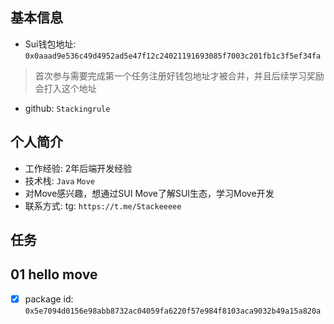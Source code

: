 ## 基本信息
- Sui钱包地址: `0x0aaad9e536c49d4952ad5e47f12c24021191693085f7003c201fb1c3f5ef34fa`
> 首次参与需要完成第一个任务注册好钱包地址才被合并，并且后续学习奖励会打入这个地址
- github: `Stackingrule`

## 个人简介
- 工作经验: 2年后端开发经验
- 技术栈: `Java` `Move`
- 对Move感兴趣，想通过SUI Move了解SUI生态，学习Move开发
- 联系方式: tg: `https://t.me/Stackeeeee`

## 任务

##   01 hello move  
- [x] package id: `0x5e7094d0156e98abb8732ac04059fa6220f57e984f8103aca9032b49a15a820a`

